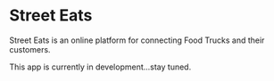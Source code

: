 Street Eats
=======

Street Eats is an online platform for connecting Food Trucks and their customers.

This app is currently in development...stay tuned.
